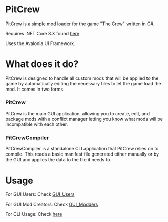 ﻿# PitCrew

PitCrew is a simple mod loader for the game "The Crew" written in C#. 

Requires .NET Core 8.X found [here](https://dotnet.microsoft.com/en-us/download/dotnet/8.0)

Uses the Avalonia UI Framework.

# What does it do?

PitCrew is designed to handle all custom mods that will be applied to the game by automatically editing the necessary files to let the game load the mod. It comes in two forms.

### PitCrew
PitCrew is the main GUI application, allowing you to create, edit, and package mods with a conflict manager letting you know what mods will be incompatible with each other.

### PitCrewCompiler
PitCrewCompiler is a standalone CLI application that PitCrew relies on to compile. This reads a basic manifest file generated either manually or by the GUI and applies the data to the file it needs to.

# Usage
For GUI Users: Check [GUI_Users](docs/GUI_Users.md)

For GUI Mod Creators: Check [GUI_Modders](docs/GUI_Modders.md)

For CLI Usage: Check [here](docs/CLI_Usage.md)
